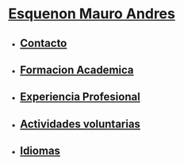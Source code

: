 

# [Esquenon Mauro Andres](README.md)
* ## [Contacto](README.md#contacto)
* ## [Formacion Academica](README.md#formacion-academica)
* ## [Experiencia Profesional](README.md#experiencia-profesional)
* ## [Actividades voluntarias](README.md#actividades-voluntarias)
* ## [Idiomas](README.md#idiomas)



